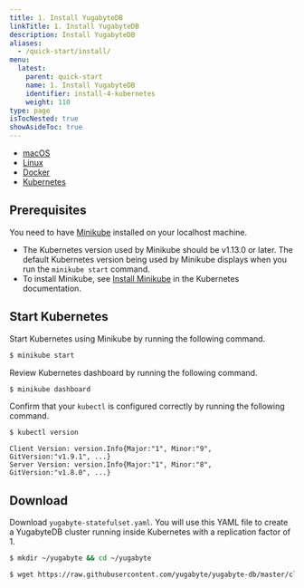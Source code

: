 ```yaml
---
title: 1. Install YugabyteDB
linkTitle: 1. Install YugabyteDB
description: Install YugabyteDB
aliases:
  - /quick-start/install/
menu:
  latest:
    parent: quick-start
    name: 1. Install YugabyteDB
    identifier: install-4-kubernetes
    weight: 110
type: page
isTocNested: true
showAsideToc: true
---
```


<ul class="nav nav-tabs-alt nav-tabs-yb">

  <li >
    <a href="/latest/quick-start/install/macos" class="nav-link">
      <i class="fab fa-apple" aria-hidden="true"></i>
      macOS
    </a>
  </li>

  <li >
    <a href="/latest/quick-start/install/linux" class="nav-link">
      <i class="fab fa-linux" aria-hidden="true"></i>
      Linux
    </a>
  </li>

  <li >
    <a href="/latest/quick-start/install/docker" class="nav-link">
      <i class="fab fa-docker" aria-hidden="true"></i>
      Docker
    </a>
  </li>

  <li >
    <a href="/latest/quick-start/install/kubernetes" class="nav-link active">
      <i class="fas fa-cubes" aria-hidden="true"></i>
      Kubernetes
    </a>
  </li>

</ul>

## Prerequisites

You need to have [Minikube](https://github.com/kubernetes/minikube) installed on your localhost machine.

- The Kubernetes version used by Minikube should be v1.13.0 or later. The default Kubernetes version being used by Minikube displays when you run the `minikube start` command.
- To install Minikube, see [Install Minikube](https://kubernetes.io/docs/tasks/tools/install-minikube/) in the Kubernetes documentation.

## Start Kubernetes

Start Kubernetes using Minikube by running the following command.

```sh
$ minikube start
```

Review Kubernetes dashboard by running the following command.

```sh
$ minikube dashboard
```

Confirm that your `kubectl` is configured correctly by running the following command.

```sh
$ kubectl version
```

```
Client Version: version.Info{Major:"1", Minor:"9", GitVersion:"v1.9.1", ...}
Server Version: version.Info{Major:"1", Minor:"8", GitVersion:"v1.8.0", ...}
```

## Download

Download `yugabyte-statefulset.yaml`. You will use this YAML file to create a YugabyteDB cluster running inside Kubernetes with a replication factor of 1.

```sh
$ mkdir ~/yugabyte && cd ~/yugabyte
```

```sh
$ wget https://raw.githubusercontent.com/yugabyte/yugabyte-db/master/cloud/kubernetes/yugabyte-statefulset-rf-1.yaml
```
